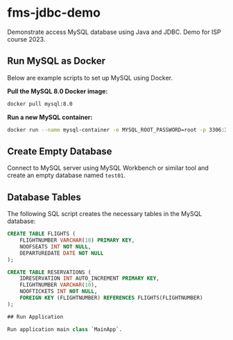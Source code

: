 # fms-jdbc-demo
Demonstrate access MySQL database using Java and JDBC. Demo for ISP course 2023.

## Run MySQL as Docker 

Below are example scripts to set up MySQL using Docker. 

**Pull the MySQL 8.0 Docker image:**
```sh
docker pull mysql:8.0
```

**Run a new MySQL container:**
```sh
docker run --name mysql-container -e MYSQL_ROOT_PASSWORD=root -p 3306:3306 -d mysql:8.0
```

## Create Empty Database

Connect to MySQL server using MySQL Workbench or similar tool and create an empty database named `test01`.

## Database Tables

The following SQL script creates the necessary tables in the MySQL database:

```sql
CREATE TABLE FLIGHTS (
    FLIGHTNUMBER VARCHAR(10) PRIMARY KEY,
    NOOFSEATS INT NOT NULL,
    DEPARTUREDATE DATE NOT NULL
);

CREATE TABLE RESERVATIONS (
    IDRESERVATION INT AUTO_INCREMENT PRIMARY KEY,
    FLIGHTNUMBER VARCHAR(10),
    NOOFTICKETS INT NOT NULL,
    FOREIGN KEY (FLIGHTNUMBER) REFERENCES FLIGHTS(FLIGHTNUMBER)
);

## Run Application

Run application main class `MainApp`. 


